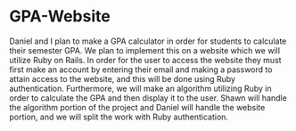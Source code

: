 # GPA-Website
Daniel and I plan to make a GPA calculator in order for students to calculate their semester GPA. We plan to implement this on a website which we will utilize Ruby on Rails. In order for the user to access the website they must first make an account by entering their email and making a password to attain access to the website, and this will be done using Ruby authentication. Furthermore, we will make an algorithm utilizing Ruby in order to calculate the GPA and then display it to the user. Shawn will handle the algorithm portion of the project and Daniel will handle the website portion, and we will split the work with Ruby authentication.
